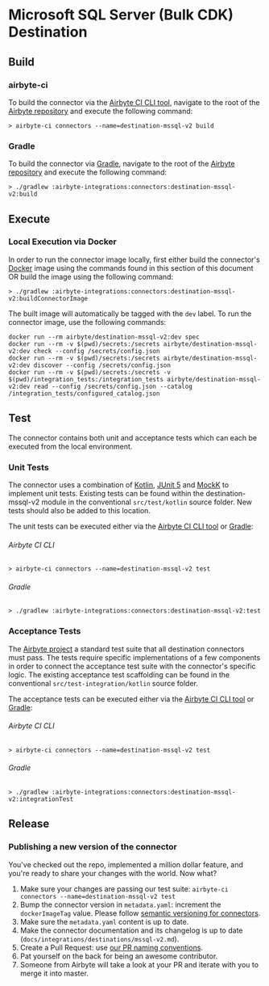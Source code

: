 # Microsoft SQL Server (Bulk CDK) Destination

## Build

### airbyte-ci

To build the connector via the [Airbyte CI CLI tool](https://github.com/airbytehq/airbyte/blob/master/airbyte-ci/connectors/pipelines/README.md), navigate to the root of the [Airbyte repository](https://github.com/airbytehq/airbyte) and execute the following command:

```shell
> airbyte-ci connectors --name=destination-mssql-v2 build
```

###  Gradle

To build the connector via [Gradle](https://gradle.org/), navigate to the root of the [Airbyte repository](https://github.com/airbytehq/airbyte) and execute the following command:

```shell
> ./gradlew :airbyte-integrations:connectors:destination-mssql-v2:build
```
## Execute

### Local Execution via Docker

In order to run the connector image locally, first either build the connector's [Docker](https://www.docker.com/) image using the commands found
in this section of this document OR build the image using the following command:

```shell
> ./gradlew :airbyte-integrations:connectors:destination-mssql-v2:buildConnectorImage
```

The built image will automatically be tagged with the `dev` label.  To run the connector image, use the following commands:

```shell
docker run --rm airbyte/destination-mssql-v2:dev spec
docker run --rm -v $(pwd)/secrets:/secrets airbyte/destination-mssql-v2:dev check --config /secrets/config.json
docker run --rm -v $(pwd)/secrets:/secrets airbyte/destination-mssql-v2:dev discover --config /secrets/config.json
docker run --rm -v $(pwd)/secrets:/secrets -v $(pwd)/integration_tests:/integration_tests airbyte/destination-mssql-v2:dev read --config /secrets/config.json --catalog /integration_tests/configured_catalog.json
```

## Test

The connector contains both unit and acceptance tests which can each be executed from the local environment.  

### Unit Tests

The connector uses a combination of [Kotlin](https://kotlinlang.org/), [JUnit 5](https://junit.org/junit5/) and [MockK](https://mockk.io/)
to implement unit tests.  Existing tests can be found within the destination-mssql-v2 module in the conventional `src/test/kotlin` source folder.  New tests should also be added to this location.

The unit tests can be executed either via the [Airbyte CI CLI tool](https://github.com/airbytehq/airbyte/blob/master/airbyte-ci/connectors/pipelines/README.md) or [Gradle](https://gradle.org/):

###### Airbyte CI CLI
```shell
> airbyte-ci connectors --name=destination-mssql-v2 test
```

###### Gradle
```shell
> ./gradlew :airbyte-integrations:connectors:destination-mssql-v2:test
```

### Acceptance Tests

The [Airbyte project](https://github.com/airbytehq/airbyte) a standard test suite that all destination connectors must pass.  The tests require specific implementations of a few components in order to connect the acceptance test suite with the connector's specific logic.  The existing acceptance test scaffolding can be found in the conventional `src/test-integration/kotlin` source folder.  

The acceptance tests can be executed either via the [Airbyte CI CLI tool](https://github.com/airbytehq/airbyte/blob/master/airbyte-ci/connectors/pipelines/README.md) or [Gradle](https://gradle.org/):

###### Airbyte CI CLI
```shell
> airbyte-ci connectors --name=destination-mssql-v2 test
```

###### Gradle
```shell
> ./gradlew :airbyte-integrations:connectors:destination-mssql-v2:integrationTest
```

## Release

### Publishing a new version of the connector

You've checked out the repo, implemented a million dollar feature, and you're ready to share your changes with the world. Now what?

1. Make sure your changes are passing our test suite: `airbyte-ci connectors --name=destination-mssql-v2 test`
2. Bump the connector version in `metadata.yaml`: increment the `dockerImageTag` value. Please follow [semantic versioning for connectors](https://docs.airbyte.com/contributing-to-airbyte/resources/pull-requests-handbook/#semantic-versioning-for-connectors).
3. Make sure the `metadata.yaml` content is up to date.
4. Make the connector documentation and its changelog is up to date (`docs/integrations/destinations/mssql-v2.md`).
5. Create a Pull Request: use [our PR naming conventions](https://docs.airbyte.com/contributing-to-airbyte/resources/pull-requests-handbook/#pull-request-title-convention).
6. Pat yourself on the back for being an awesome contributor.
7. Someone from Airbyte will take a look at your PR and iterate with you to merge it into master.


